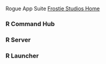 Rogue App Suite
[Frostie Studios Home](https://frostiestudios.github.io/)
### R Command Hub
### R Server
### R Launcher